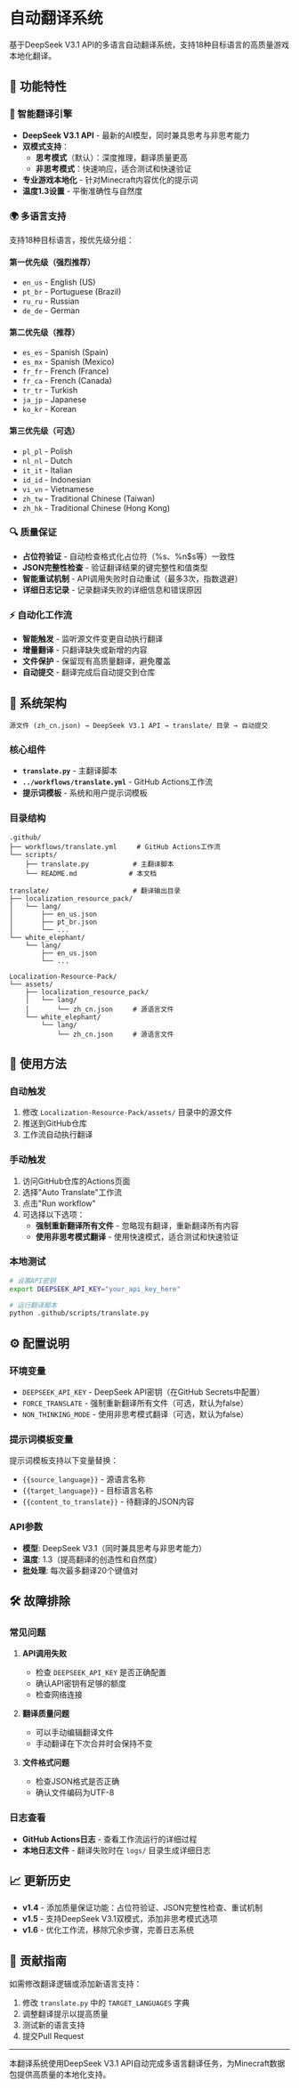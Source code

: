 # 自动翻译系统

基于DeepSeek V3.1 API的多语言自动翻译系统，支持18种目标语言的高质量游戏本地化翻译。

## 🌟 功能特性

### 🤖 智能翻译引擎

- **DeepSeek V3.1 API** - 最新的AI模型，同时兼具思考与非思考能力
- **双模式支持**：
  - **思考模式**（默认）：深度推理，翻译质量更高
  - **非思考模式**：快速响应，适合测试和快速验证
- **专业游戏本地化** - 针对Minecraft内容优化的提示词
- **温度1.3设置** - 平衡准确性与自然度

### 🌍 多语言支持

支持18种目标语言，按优先级分组：

#### 第一优先级（强烈推荐）

- `en_us` - English (US)
- `pt_br` - Portuguese (Brazil)
- `ru_ru` - Russian
- `de_de` - German

#### 第二优先级（推荐）

- `es_es` - Spanish (Spain)
- `es_mx` - Spanish (Mexico)
- `fr_fr` - French (France)
- `fr_ca` - French (Canada)
- `tr_tr` - Turkish
- `ja_jp` - Japanese
- `ko_kr` - Korean

#### 第三优先级（可选）

- `pl_pl` - Polish
- `nl_nl` - Dutch
- `it_it` - Italian
- `id_id` - Indonesian
- `vi_vn` - Vietnamese
- `zh_tw` - Traditional Chinese (Taiwan)
- `zh_hk` - Traditional Chinese (Hong Kong)

### 🔍 质量保证

- **占位符验证** - 自动检查格式化占位符（%s、%n$s等）一致性
- **JSON完整性检查** - 验证翻译结果的键完整性和值类型
- **智能重试机制** - API调用失败时自动重试（最多3次，指数退避）
- **详细日志记录** - 记录翻译失败的详细信息和错误原因

### ⚡ 自动化工作流

- **智能触发** - 监听源文件变更自动执行翻译
- **增量翻译** - 只翻译缺失或新增的内容
- **文件保护** - 保留现有高质量翻译，避免覆盖
- **自动提交** - 翻译完成后自动提交到仓库

## 📁 系统架构

```text
源文件 (zh_cn.json) → DeepSeek V3.1 API → translate/ 目录 → 自动提交
```

### 核心组件

- **`translate.py`** - 主翻译脚本
- **`../workflows/translate.yml`** - GitHub Actions工作流
- **提示词模板** - 系统和用户提示词模板

### 目录结构

```text
.github/
├── workflows/translate.yml     # GitHub Actions工作流
└── scripts/
    ├── translate.py           # 主翻译脚本
    └── README.md             # 本文档

translate/                     # 翻译输出目录
├── localization_resource_pack/
│   └── lang/
│       ├── en_us.json
│       ├── pt_br.json
│       └── ...
└── white_elephant/
    └── lang/
        ├── en_us.json
        └── ...

Localization-Resource-Pack/
└── assets/
    ├── localization_resource_pack/
    │   └── lang/
    │       └── zh_cn.json     # 源语言文件
    └── white_elephant/
        └── lang/
            └── zh_cn.json     # 源语言文件
```

## 🚀 使用方法

### 自动触发

1. 修改 `Localization-Resource-Pack/assets/` 目录中的源文件
2. 推送到GitHub仓库
3. 工作流自动执行翻译

### 手动触发

1. 访问GitHub仓库的Actions页面
2. 选择"Auto Translate"工作流
3. 点击"Run workflow"
4. 可选择以下选项：
   - **强制重新翻译所有文件** - 忽略现有翻译，重新翻译所有内容
   - **使用非思考模式翻译** - 使用快速模式，适合测试和快速验证

### 本地测试

```bash
# 设置API密钥
export DEEPSEEK_API_KEY="your_api_key_here"

# 运行翻译脚本
python .github/scripts/translate.py
```

## ⚙️ 配置说明

### 环境变量

- `DEEPSEEK_API_KEY` - DeepSeek API密钥（在GitHub Secrets中配置）
- `FORCE_TRANSLATE` - 强制重新翻译所有文件（可选，默认为false）
- `NON_THINKING_MODE` - 使用非思考模式翻译（可选，默认为false）

### 提示词模板变量

提示词模板支持以下变量替换：

- `{{source_language}}` - 源语言名称
- `{{target_language}}` - 目标语言名称
- `{{content_to_translate}}` - 待翻译的JSON内容

### API参数

- **模型**: DeepSeek V3.1（同时兼具思考与非思考能力）
- **温度**: 1.3（提高翻译的创造性和自然度）
- **批处理**: 每次最多翻译20个键值对

## 🛠️ 故障排除

### 常见问题

1. **API调用失败**
   - 检查 `DEEPSEEK_API_KEY` 是否正确配置
   - 确认API密钥有足够的额度
   - 检查网络连接

2. **翻译质量问题**
   - 可以手动编辑翻译文件
   - 手动翻译在下次合并时会保持不变

3. **文件格式问题**
   - 检查JSON格式是否正确
   - 确认文件编码为UTF-8

### 日志查看

- **GitHub Actions日志** - 查看工作流运行的详细过程
- **本地日志文件** - 翻译失败时在 `logs/` 目录生成详细日志

## 📈 更新历史

- **v1.4** - 添加质量保证功能：占位符验证、JSON完整性检查、重试机制
- **v1.5** - 支持DeepSeek V3.1双模式，添加非思考模式选项
- **v1.6** - 优化工作流，移除冗余步骤，完善日志系统

## 🤝 贡献指南

如需修改翻译逻辑或添加新语言支持：

1. 修改 `translate.py` 中的 `TARGET_LANGUAGES` 字典
2. 调整翻译提示以提高质量
3. 测试新的语言支持
4. 提交Pull Request

---

本翻译系统使用DeepSeek V3.1 API自动完成多语言翻译任务，为Minecraft数据包提供高质量的本地化支持。
